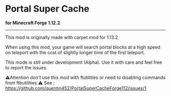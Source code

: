 # Portal Super Cache

**for Minecraft Forge 1.12.2**

------

This mod is originally made with carpet mod for 1.13.2.

When using this mod, your game will search portal blocks at a high speed on teleport with the cost of slightly longer time of the first teleport.

This mode is still under development (Alpha). Use it with care and feel free to report the issues.

⚠️Attention don't use this mod with ftutilities or need to disabling commands from ftbutilities ⚠️
See : https://github.com/quentin452/PortalSuperCacheForge112/issues/1
